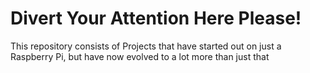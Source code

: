 # Divert Your Attention Here Please!

This repository consists of Projects that have started out on just a Raspberry Pi, but have now evolved to a lot more than just that
